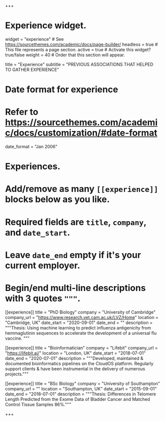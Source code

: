+++
# Experience widget.
widget = "experience"  # See https://sourcethemes.com/academic/docs/page-builder/
headless = true  # This file represents a page section.
active = true  # Activate this widget? true/false
weight = 40  # Order that this section will appear.

title = "Experience"
subtitle = "PREVIOUS ASSOCIATIONS THAT HELPED TO GATHER EXPERIENCE"

# Date format for experience
#   Refer to https://sourcethemes.com/academic/docs/customization/#date-format
date_format = "Jan 2006"

# Experiences.
#   Add/remove as many `[[experience]]` blocks below as you like.
#   Required fields are `title`, `company`, and `date_start`.
#   Leave `date_end` empty if it's your current employer.
#   Begin/end multi-line descriptions with 3 quotes `"""`.
[[experience]]
  title = "PhD Biology"
  company = "University of Cambridge"
  company_url = "https://www.research.vet.cam.ac.uk/LVZ/Home"
  location = "Cambridge, UK"
  date_start = "2020-09-01"
  date_end = ""
  description = """Thesis: Using machine learning to predict influenza antigenicity from hemmaglutinin sequences to accelerate the development of a universal flu vaccine.
  """

[[experience]]
  title = "Bioinformatician"
  company = "Lifebit"
  company_url = "https://lifebit.ai/"
  location = "London, UK"
  date_start = "2018-07-01"
  date_end = "2020-07-01"
  description = """Developed, maintained & documented bioinformatics pipelines on the CloudOS platform. Regularly support clients & have been instrumental in the delivery of numerous projects."""

[[experience]]
  title = "BSc Biology"
  company = "University of Southampton"
  company_url = ""
  location = "Southampton, UK"
  date_start = "2015-09-01"
  date_end = "2018-07-01"
  description = """Thesis: Differences in Telomere Length Predicted from the Exome Data of Bladder Cancer and Matched Control Tissue Samples 86%."""
  
+++
